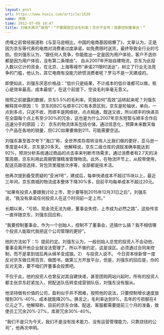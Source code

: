 ```yaml
---
layout: post
url: https://www.huxiu.com/article/1639
name: 虎嗅
time: 2012-07-09 10:47
title: 刘强东再次”放炮“：“不要跟我空谈毛利率！京东不会死！我要控制董事会！“
---
```

虎嗅之前曾经报道称《与亚马逊相比，中国的电商基因弱爆了》，文章认为，正是因为京东等代表的电商对消费者过度承诺，如免费限时送货，最终导致全行业的亏损。但刘强东认为，“跟任何人竞争，你能胜出一定是因为用户体验，客户不选你都是因为用户体验，没有第二条理由”。 自从2007年开始自建物流，京东为此投入数以亿计的资金，在北京、上海等城市“承诺211限时送达”，树立了行业无法竞争的门槛，他认为，其它电商有没能力娇惯消费者呢？罗马不是一天建成的。

即使如此，刘强东厌恶价格战：“低价只是结果，不计成本的低价谁都可以做，核心是效率最高，成本最低”，在这个前提下，空谈毛利率毫无意义。

按照之前披露的数据，京东5.5%的毛利率，究竟如何"高效"运转起来呢？刘强东解释其中原因：1）京东的B2C与顺丰C2C有本质区别，京东是轮轴状，单向，一点到多点，只送不收，而顺丰是网络状，点点相通，既送又收，所以顺丰的快递员在全国每个点上有至少30%的冗余，这也是为什么2007年京东短暂与顺丰合作后迅速分手的原因 ；2） 京东的物流体系包括仓储，通过信息化，预算未来数天每个产品在各地的销量，但C2C如果要做到211，可能需要空运。

刘强东甚至首次夸下“海口”称，全世界库存周转没有人比我们做的更好，亚马逊一季度是44天，京东是20多天。 他解释说，京东二级仓库的调拔准确率能达到92%，预测分析系统通过商品的点击率来判断市场需求，通过消费者有2.7天的决策周期，京东利用此周期管理精准管理物流。此外，在物流环节上，从胶带使用，配送员路径选择，背包货里摆放次序等，全部都是技术活。

他再次提到备受质疑的“亚洲1号”，建成后，每单快递成本不超过15块以上，最近三年间，京东商城的物流成本整体下降30%多，目前平均每单成本不超过20元。

“如果有投资人要跟我讨论上市，至少要等到2015年12月31日之后”，刘强东说，“我没有承诺任何投资人在这个时间前一定上市。”

长期以来，“亏损，现金流无法为继，董事会失控，上市成为必然之路”，这些传言一直伴随京东，刘强东回应称，

“我要控制董事会，作为一个创始人，控制不了董事会，还搞什么搞？我不相信哪个投资人能取代我把这个公司管理的更好”。

他的方法如下：1）提前约定。刘强东认为，一般创始人总觉的投资人不会动他，董事会离开他企业就没法管理了，所以不做约定，这是误区。必须通过合同来控制，而不是拿到钱后再从绵羊变成狼。2） 与投资人说不。 今日资本徐新曾一度反对京东做日用百货、做图书，做第三方开放平台，但是，刘强东的回应是，你的反对无效，要不咱们开董事会投票吧。

不仅于此，他的投资人也曾反对其自建快递，甚至团购网站兴起时，所有的投资人都主张京东赶紧加入，把配送队伍转变成营销队伍，刘强东没有服从。

他坚持做有价值的公司，盈利似乎并不困难，按照他的说法，只要控制增长速度放慢到30%-40%，成本就能降20%。换言之，毛利率达到9%，去年的亏损额在4亿元之下。他解释称，目前的京东仓储、配送、客服都需要提前三个月的准备，致使员工冗余20%-27%，库房冗余30%-40%。

“我们不是只为今天，我们不是没有技术能力、没有运营管理能力，只靠烧钱的公司”，他再次申明。

